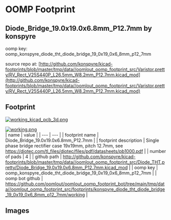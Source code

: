 # OOMP Footprint  
## Diode_Bridge_19.0x19.0x6.8mm_P12.7mm  by konspyre  
  
oomp key: oomp_konspyre_diode_tht_diode_bridge_19_0x19_0x6_8mm_p12_7mm  
  
source repo at: [http://github.com/konspyre/kicad-footprints/blob/master/tmp/data//oomlout_oomp_footprint_src/Varistor.pretty/RV_Rect_V25S440P_L26.5mm_W8.2mm_P12.7mm.kicad_mod](http://github.com/konspyre/kicad-footprints/blob/master/tmp/data//oomlout_oomp_footprint_src/Varistor.pretty/RV_Rect_V25S440P_L26.5mm_W8.2mm_P12.7mm.kicad_mod)  
## Footprint  
  
[![working_kicad_pcb_3d.png](working_kicad_pcb_3d_600.png)](working_kicad_pcb_3d.png)  
  
[![working.png](working_600.png)](working.png)  
| name | value | 
| --- | --- | 
| footprint name | Diode_Bridge_19.0x19.0x6.8mm_P12.7mm | 
| footprint description | Single phase bridge rectifier case 19x19mm, pitch 12.7mm, see https://diotec.com/tl_files/diotec/files/pdf/datasheets/pb1000.pdf | 
| number of pads | 4 | 
| github path | http://github.com/konspyre/kicad-footprints/blob/master/tmp/data//oomlout_oomp_footprint_src/Diode_THT.pretty/Diode_Bridge_19.0x19.0x6.8mm_P12.7mm.kicad_mod | 
| oomp key | oomp_konspyre_diode_tht_diode_bridge_19_0x19_0x6_8mm_p12_7mm | 
| oomp bot github | https://github.com/oomlout/oomlout_oomp_footprint_bot/tree/main/tmp/data//oomlout_oomp_footprint_src/footprints/konspyre_diode_tht_diode_bridge_19_0x19_0x6_8mm_p12_7mm/working | 
## Images  

